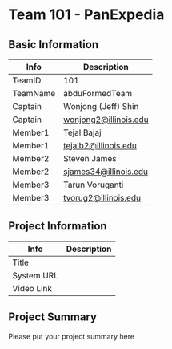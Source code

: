 # Team 101 - PanExpedia

## Basic Information

|   Info      |        Description     |
| ----------- | ---------------------- |
| TeamID      |         101      |
| TeamName    |     abduFormedTeam|
| Captain     |  Wonjong (Jeff) Shin |
| Captain     |      wonjong2@illinois.edu     |
| Member1     |  Tejal Bajaj |
| Member1     |      tejalb2@illinois.edu     |
| Member2     |   Steven James   |
| Member2     |      sjames34@illinois.edu     |
| Member3     |   Tarun Voruganti   |
| Member3     |      tvorug2@illinois.edu     |

## Project Information

|   Info      |        Description     |
| ----------- | ---------------------- |
|  Title      |          |
| System URL  |         |
| Video Link  |        |

## Project Summary
Please put your project summary here
